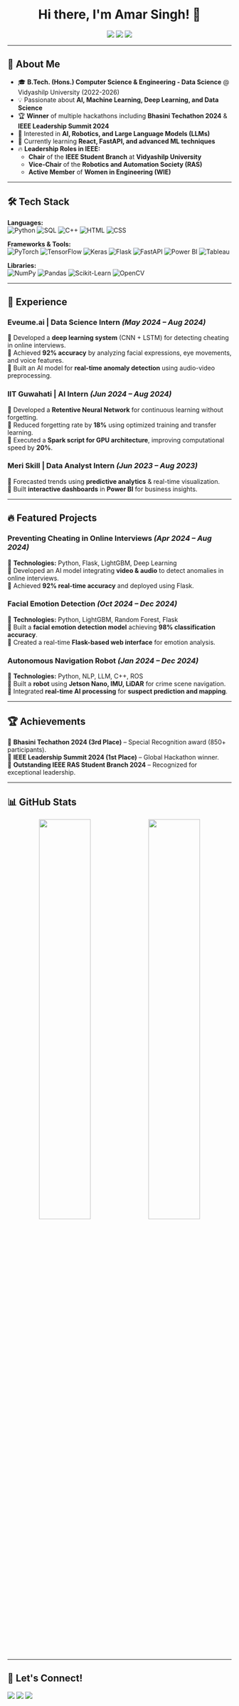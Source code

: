 <h1 align="center">Hi there, I'm Amar Singh! 👋</h1>

<p align="center">
  <a href="https://github.com/AmarSingh-11"><img src="https://img.shields.io/badge/GitHub-AmarSingh--11-black?style=flat&logo=github"></a>
  <a href="https://www.linkedin.com/in/amar-singh-7a7b1a245/"><img src="https://img.shields.io/badge/LinkedIn-Amar%20Singh-blue?style=flat&logo=linkedin"></a>
  <a href="mailto:2022amar.s@vidyashilp.edu.in"><img src="https://img.shields.io/badge/Email-2022amar.s@vidyashilp.edu.in-red?style=flat&logo=gmail"></a>
</p>

---



## 🚀 About Me  
- 🎓 **B.Tech. (Hons.) Computer Science & Engineering - Data Science** @ Vidyashilp University (2022-2026)  
- 💡 Passionate about **AI, Machine Learning, Deep Learning, and Data Science**  
- 🏆 **Winner** of multiple hackathons including **Bhasini Techathon 2024** & **IEEE Leadership Summit 2024**  
- 🎯 Interested in **AI, Robotics, and Large Language Models (LLMs)**  
- 🌱 Currently learning **React, FastAPI, and advanced ML techniques**  
- 🔥 **Leadership Roles in IEEE:**  
  - **Chair** of the **IEEE Student Branch** at **Vidyashilp University**  
  - **Vice-Chair** of the **Robotics and Automation Society (RAS)**  
  - **Active Member** of **Women in Engineering (WIE)**  

---



## 🛠️ Tech Stack  
**Languages:**  
![Python](https://img.shields.io/badge/-Python-3776AB?style=flat&logo=python&logoColor=white)
![SQL](https://img.shields.io/badge/-SQL-4479A1?style=flat&logo=postgresql&logoColor=white)
![C++](https://img.shields.io/badge/-C++-00599C?style=flat&logo=c%2B%2B&logoColor=white)
![HTML](https://img.shields.io/badge/-HTML5-E34F26?style=flat&logo=html5&logoColor=white)
![CSS](https://img.shields.io/badge/-CSS3-1572B6?style=flat&logo=css3&logoColor=white)

**Frameworks & Tools:**  
![PyTorch](https://img.shields.io/badge/-PyTorch-EE4C2C?style=flat&logo=pytorch&logoColor=white)
![TensorFlow](https://img.shields.io/badge/-TensorFlow-FF6F00?style=flat&logo=tensorflow&logoColor=white)
![Keras](https://img.shields.io/badge/-Keras-D00000?style=flat&logo=keras&logoColor=white)
![Flask](https://img.shields.io/badge/-Flask-000000?style=flat&logo=flask&logoColor=white)
![FastAPI](https://img.shields.io/badge/-FastAPI-009688?style=flat&logo=fastapi&logoColor=white)
![Power BI](https://img.shields.io/badge/-Power%20BI-F2C811?style=flat&logo=powerbi&logoColor=black)
![Tableau](https://img.shields.io/badge/-Tableau-E97627?style=flat&logo=tableau&logoColor=white)

**Libraries:**  
![NumPy](https://img.shields.io/badge/-NumPy-013243?style=flat&logo=numpy&logoColor=white)
![Pandas](https://img.shields.io/badge/-Pandas-150458?style=flat&logo=pandas&logoColor=white)
![Scikit-Learn](https://img.shields.io/badge/-Scikit--Learn-F7931E?style=flat&logo=scikit-learn&logoColor=white)
![OpenCV](https://img.shields.io/badge/-OpenCV-5C3EE8?style=flat&logo=opencv&logoColor=white)

---

## 💼 Experience  
### **Eveume.ai | Data Science Intern** *(May 2024 – Aug 2024)*  
🔹 Developed a **deep learning system** (CNN + LSTM) for detecting cheating in online interviews.  
🔹 Achieved **92% accuracy** by analyzing facial expressions, eye movements, and voice features.  
🔹 Built an AI model for **real-time anomaly detection** using audio-video preprocessing.  

### **IIT Guwahati | AI Intern** *(Jun 2024 – Aug 2024)*  
🔹 Developed a **Retentive Neural Network** for continuous learning without forgetting.  
🔹 Reduced forgetting rate by **18%** using optimized training and transfer learning.  
🔹 Executed a **Spark script for GPU architecture**, improving computational speed by **20%**.  

### **Meri Skill | Data Analyst Intern** *(Jun 2023 – Aug 2023)*  
🔹 Forecasted trends using **predictive analytics** & real-time visualization.  
🔹 Built **interactive dashboards** in **Power BI** for business insights.  

---

## 🔥 Featured Projects  
### **Preventing Cheating in Online Interviews** *(Apr 2024 – Aug 2024)*  
🔹 **Technologies:** Python, Flask, LightGBM, Deep Learning  
🔹 Developed an AI model integrating **video & audio** to detect anomalies in online interviews.  
🔹 Achieved **92% real-time accuracy** and deployed using Flask.  

### **Facial Emotion Detection** *(Oct 2024 – Dec 2024)*  
🔹 **Technologies:** Python, LightGBM, Random Forest, Flask  
🔹 Built a **facial emotion detection model** achieving **98% classification accuracy**.  
🔹 Created a real-time **Flask-based web interface** for emotion analysis.  

### **Autonomous Navigation Robot** *(Jan 2024 – Dec 2024)*  
🔹 **Technologies:** Python, NLP, LLM, C++, ROS  
🔹 Built a **robot** using **Jetson Nano, IMU, LiDAR** for crime scene navigation.  
🔹 Integrated **real-time AI processing** for **suspect prediction and mapping**.  

---

## 🏆 Achievements  
🏅 **Bhasini Techathon 2024 (3rd Place)** – Special Recognition award (850+ participants).  
🏅 **IEEE Leadership Summit 2024 (1st Place)** – Global Hackathon winner.  
🏅 **Outstanding IEEE RAS Student Branch 2024** – Recognized for exceptional leadership.  

---

## 📊 GitHub Stats  
<p align="center">
  <img src="https://github-readme-stats.vercel.app/api?username=AmarSingh-11&show_icons=true&theme=radical" width="48%" />
  <img src="https://github-readme-streak-stats.herokuapp.com/?user=AmarSingh-11&theme=radical" width="48%" />
</p>

---

## 📢 Let's Connect!  
<p>
  <a href="https://github.com/AmarSingh-11"><img src="https://img.shields.io/badge/-GitHub-000000?style=flat&logo=github&logoColor=white"/></a>
  <a href="https://www.linkedin.com/in/amar-singh-7a7b1a245/"><img src="https://img.shields.io/badge/-LinkedIn-0077B5?style=flat&logo=linkedin&logoColor=white"/></a>
  <a href="mailto:2022amar.s@vidyashilp.edu.in"><img src="https://img.shields.io/badge/-Email-D14836?style=flat&logo=gmail&logoColor=white"/></a>
</p>
